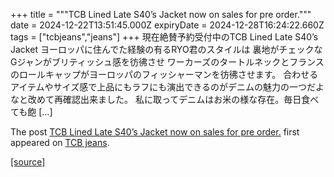 +++
title = """TCB Lined Late S40’s Jacket now on sales for pre order."""
date = 2024-12-22T13:51:45.000Z
expiryDate = 2024-12-28T16:24:22.660Z
tags = ["tcbjeans","jeans"]
+++
現在絶賛予約受付中のTCB Lined Late S40’s Jacket ヨーロッパに住んでた経験の有るRYO君のスタイルは 裏地がチェックなGジャンがブリティッシュ感を彷彿させ ワーカーズのタートルネックとフランスのロールキャップがヨーロッパのフィッシャーマンを彷彿させます。 合わせるアイテムやサイズ感で上品にもラフにも演出できるのがデニムの魅力の一つだよなと改めて再確認出来ました。 私に取ってデニムはお米の様な存在。毎日食べても飽 \[…\]

The post [TCB Lined Late S40’s Jacket now on sales for pre order.](http://tcbjeans.com/2024/12/22/50503) first appeared on [TCB jeans](http://tcbjeans.com).

[[source]](http://tcbjeans.com/2024/12/22/50503)

